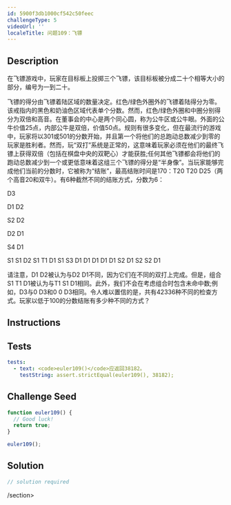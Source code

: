 ```yaml
---
id: 5900f3db1000cf542c50feec
challengeType: 5
videoUrl: ''
localeTitle: 问题109：飞镖
---
```


## Description
<section id="description">在飞镖游戏中，玩家在目标板上投掷三个飞镖，该目标板被分成二十个相等大小的部分，编号为一到二十。 <p>飞镖的得分由飞镖着陆区域的数量决定。红色/绿色外圈外的飞镖着陆得分为零。该戒指内的黑色和奶油色区域代表单个分数。然而，红色/绿色外圈和中圈分别得分为双倍和高音。在董事会的中心是两个同心圆，称为公牛区或公牛眼。外面的公牛价值25点，内部公牛是双倍，价值50点。规则有很多变化，但在最流行的游戏中，玩家将以301或501的分数开始，并且第一个将他们的总跑动总数减少到零的玩家是胜利者。然而，玩“双打”系统是正常的，这意味着玩家必须在他们的最终飞镖上获得双倍（包括在棋盘中央的双靶心）才能获胜;任何其他飞镖都会将他们的跑动总数减少到一个或更低意味着这组三个飞镖的得分是“半身像”。当玩家能够完成他们当前的分数时，它被称为“结账”，最高结账时间是170：T20 T20 D25（两个高音20和双牛）。有6种截然不同的结账方式，分数为6： </p><p> D3 </p><p> D1 D2 </p><p> S2 D2 </p><p> D2 D1 </p><p> S4 D1 </p><p> S1 S1 D2 S1 T1 D1 S1 S3 D1 D1 D1 D1 D1 S2 D1 S2 S2 D1 </p><p>请注意，D1 D2被认为与D2 D1不同，因为它们在不同的双打上完成。但是，组合S1 T1 D1被认为与T1 S1 D1相同。此外，我们不会在考虑组合时包含未命中数;例如，D3与0 D3和0 0 D3相同。令人难以置信的是，共有42336种不同的检查方式。玩家以低于100的分数结账有多少种不同的方式？ </p></section>

## Instructions
<section id="instructions">
</section>

## Tests
<section id='tests'>

```yml
tests:
  - text: <code>euler109()</code>应返回38182。
    testString: assert.strictEqual(euler109(), 38182);

```

</section>

## Challenge Seed
<section id='challengeSeed'>

<div id='js-seed'>

```js
function euler109() {
  // Good luck!
  return true;
}

euler109();

```

</div>



</section>

## Solution
<section id='solution'>

```js
// solution required
```

/section>

